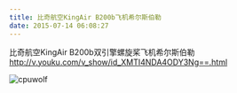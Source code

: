```yaml
---
title: 比奇航空KingAir B200b飞机希尔斯伯勒
date: 2015-07-14 06:08:27
---
```


比奇航空KingAir B200b双引擎螺旋桨飞机希尔斯伯勒
http://v.youku.com/v_show/id_XMTI4NDA4ODY3Ng==.html

![cpuwolf](/images/data/attachment/201507/14/140819i61txhkzj1h6llqk.jpg)




